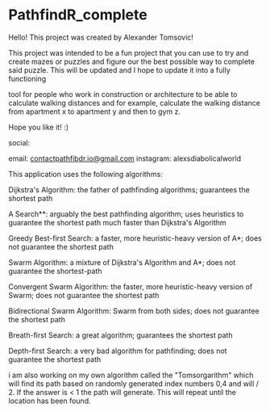 # PathfindR_complete

Hello! This project was created by Alexander Tomsovic!

This project was intended to be a fun project that you can use to try and create mazes or puzzles and figure our the best possible way to complete said puzzle. This will be updated and I hope to update it into a fully functioning

tool for people who work in construction or architecture to be able to calculate walking distances and for example, calculate the walking distance from apartment x to apartment y and then to gym z.

Hope you like it! :)

social:

email: contactpathfibdr.io@gmail.com instagram: alexsdiabolicalworld

This application uses the following algorithms:

Dijkstra's Algorithm: the father of pathfinding algorithms; guarantees the shortest path

A Search**: arguably the best pathfinding algorithm; uses heuristics to guarantee the shortest path much faster than Dijkstra's Algorithm

Greedy Best-first Search: a faster, more heuristic-heavy version of A*; does not guarantee the shortest path

Swarm Algorithm: a mixture of Dijkstra's Algorithm and A*; does not guarantee the shortest-path

Convergent Swarm Algorithm: the faster, more heuristic-heavy version of Swarm; does not guarantee the shortest path

Bidirectional Swarm Algorithm: Swarm from both sides; does not guarantee the shortest path

Breath-first Search: a great algorithm; guarantees the shortest path

Depth-first Search: a very bad algorithm for pathfinding; does not guarantee the shortest path

i am also working on my own algorithm called the "Tomsorgarithm" which will find its path based on randomly generated index numbers 0,4 and will / 2. If the answer is < 1 the path will generate. This will repeat until the location has been found.
